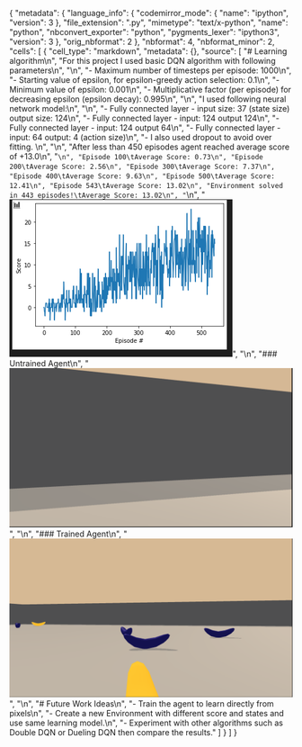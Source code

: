 {
 "metadata": {
  "language_info": {
   "codemirror_mode": {
    "name": "ipython",
    "version": 3
   },
   "file_extension": ".py",
   "mimetype": "text/x-python",
   "name": "python",
   "nbconvert_exporter": "python",
   "pygments_lexer": "ipython3",
   "version": 3
  },
  "orig_nbformat": 2
 },
 "nbformat": 4,
 "nbformat_minor": 2,
 "cells": [
  {
   "cell_type": "markdown",
   "metadata": {},
   "source": [
    "# Learning algorithm\n",
    "For this project I used basic DQN algorithm with following parameters\n",
    "\n",
    "- Maximum number of timesteps per episode: 1000\n",
    "- Starting value of epsilon, for epsilon-greedy action selection: 0.1\n",
    "- Minimum value of epsilon: 0.001\n",
    "- Multiplicative factor (per episode) for decreasing epsilon (epsilon decay): 0.995\n",
    "\n",
    "I used following neural network model:\n",
    "\n",
    "- Fully connected layer - input size: 37 (state size) output size: 124\n",
    "- Fully connected layer - input: 124 output 124\n",
    "- Fully connected layer - input: 124 output 64\n",
    "- Fully connected layer - input: 64 output: 4 (action size)\n",
    "- I also used dropout to avoid over fitting. \n",
    "\n",
    "After less than 450 episodes agent reached average score of +13.0\n",
    "```\n",
    "Episode 100\tAverage Score: 0.73\n",
    "Episode 200\tAverage Score: 2.56\n",
    "Episode 300\tAverage Score: 7.37\n",
    "Episode 400\tAverage Score: 9.63\n",
    "Episode 500\tAverage Score: 12.41\n",
    "Episode 543\tAverage Score: 13.02\n",
    "Environment solved in 443 episodes!\tAverage Score: 13.02\n",
    "```\n",
    "![result](resources/plot1.png)",
    "\n",
    "### Untrained Agent\n",
    "![untrained](resources/untrained.gif)",
    "\n",
    "### Trained Agent\n",
    "![trained](resources/trained.gif)",
    "\n",
    "# Future Work Ideas\n",
    "- Train the agent to learn directly from pixels\n",
    "- Create a new Environment with different score and states and use same learning model.\n",
    "- Experiment with other algorithms such as Double DQN or Dueling DQN then compare the results."
   ]
  }
 ]
}